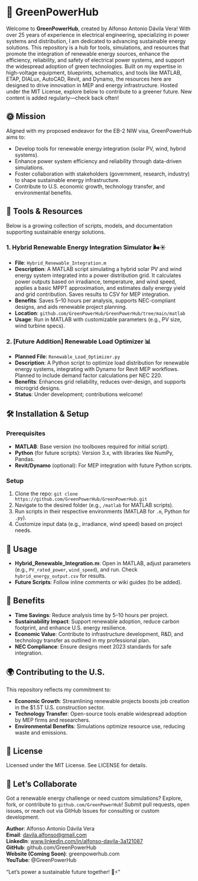 # 🌱 GreenPowerHub

Welcome to **GreenPowerHub**, created by Alfonso Antonio Dávila Vera! With over 25 years of experience in electrical engineering, specializing in power systems and distribution, I am dedicated to advancing sustainable energy solutions. This repository is a hub for tools, simulations, and resources that promote the integration of renewable energy sources, enhance the efficiency, reliability, and safety of electrical power systems, and support the widespread adoption of green technologies. Built on my expertise in high-voltage equipment, blueprints, schematics, and tools like MATLAB, ETAP, DIALux, AutoCAD, Revit, and Dynamo, the resources here are designed to drive innovation in MEP and energy infrastructure. Hosted under the MIT License, explore below to contribute to a greener future. New content is added regularly—check back often!

## 🌞 Mission
Aligned with my proposed endeavor for the EB-2 NIW visa, GreenPowerHub aims to:
- Develop tools for renewable energy integration (solar PV, wind, hybrid systems).
- Enhance power system efficiency and reliability through data-driven simulations.
- Foster collaboration with stakeholders (government, research, industry) to shape sustainable energy infrastructure.
- Contribute to U.S. economic growth, technology transfer, and environmental benefits.

## 🔧 Tools & Resources
Below is a growing collection of scripts, models, and documentation supporting sustainable energy solutions.

### 1. Hybrid Renewable Energy Integration Simulator 🌬️☀️
- **File**: `Hybrid_Renewable_Integration.m`
- **Description**: A MATLAB script simulating a hybrid solar PV and wind energy system integrated into a power distribution grid. It calculates power outputs based on irradiance, temperature, and wind speed, applies a basic MPPT approximation, and estimates daily energy yield and grid contribution. Saves results to CSV for MEP integration.
- **Benefits**: Saves 5–10 hours per analysis, supports NEC-compliant designs, and aids renewable project planning.
- **Location**: `github.com/GreenPowerHub/GreenPowerHub/tree/main/matlab`
- **Usage**: Run in MATLAB with customizable parameters (e.g., PV size, wind turbine specs).

### 2. [Future Addition] Renewable Load Optimizer 📊
- **Planned File**: `Renewable_Load_Optimizer.py`
- **Description**: A Python script to optimize load distribution for renewable energy systems, integrating with Dynamo for Revit MEP workflows. Planned to include demand factor calculations per NEC 220.
- **Benefits**: Enhances grid reliability, reduces over-design, and supports microgrid designs.
- **Status**: Under development; contributions welcome!

## 🛠️ Installation & Setup
### Prerequisites
- **MATLAB**: Base version (no toolboxes required for initial script).
- **Python** (for future scripts): Version 3.x, with libraries like NumPy, Pandas.
- **Revit/Dynamo** (optional): For MEP integration with future Python scripts.

### Setup
1. Clone the repo: `git clone https://github.com/GreenPowerHub/GreenPowerHub.git`
2. Navigate to the desired folder (e.g., `/matlab` for MATLAB scripts).
3. Run scripts in their respective environments (MATLAB for `.m`, Python for `.py`).
4. Customize input data (e.g., irradiance, wind speed) based on project needs.

## 🚀 Usage
- **Hybrid_Renewable_Integration.m**: Open in MATLAB, adjust parameters (e.g., `PV_rated_power`, `wind_speed`), and run. Check `hybrid_energy_output.csv` for results.
- **Future Scripts**: Follow inline comments or wiki guides (to be added).

## 🎯 Benefits
- **Time Savings**: Reduce analysis time by 5–10 hours per project.
- **Sustainability Impact**: Support renewable adoption, reduce carbon footprint, and enhance U.S. energy resilience.
- **Economic Value**: Contribute to infrastructure development, R&D, and technology transfer as outlined in my professional plan.
- **NEC Compliance**: Ensure designs meet 2023 standards for safe integration.

## 🌍 Contributing to the U.S.
This repository reflects my commitment to:
- **Economic Growth**: Streamlining renewable projects boosts job creation in the $1.5T U.S. construction sector.
- **Technology Transfer**: Open-source tools enable widespread adoption by MEP firms and researchers.
- **Environmental Benefits**: Simulations optimize resource use, reducing waste and emissions.

## 📜 License
Licensed under the MIT License. See LICENSE for details.

## 🤝 Let’s Collaborate
Got a renewable energy challenge or need custom simulations? Explore, fork, or contribute to `github.com/GreenPowerHub`! Submit pull requests, open issues, or reach out via GitHub Issues for consulting or custom development.

**Author**: Alfonso Antonio Dávila Vera  
**Email**: davila.alfonso@gmail.com  
**LinkedIn**: www.linkedin.com/in/alfonso-davila-3a121087  
**GitHub**: github.com/GreenPowerHub  
**Website (Coming Soon)**: greenpowerhub.com  
**YouTube**: @GreenPowerHub  

“Let’s power a sustainable future together! 🌿⚡”
